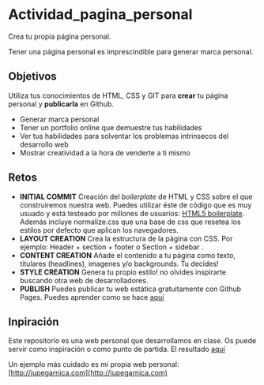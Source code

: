 # Actividad_pagina_personal

Crea tu propia página personal.

Tener una página personal es imprescindible para generar marca personal. 

## Objetivos

Utiliza tus conocimientos de HTML, CSS y GIT para **crear** tu página personal y **publicarla** en Github. 

- Generar marca personal
- Tener un portfolio online que demuestre tus habilidades
- Ver tus habilidades para solventar los problemas intrinsecos del desarrollo web
- Mostrar creatividad a la hora de venderte a ti mismo

## Retos

- **INITIAL COMMIT** Creación del *boilerplate* de HTML y CSS sobre el que construiremos nuestra web. Puedes utilizar éste de código que  es muy usuado y está testeado por millones de usuarios: [HTML5 boilerplate](https://github.com/h5bp/html5-boilerplate).  Además incluye normalize.css que una base de css que resetea los estilos por defecto que aplican los navegadores.
- **LAYOUT CREATION** Crea la estructura de la página con CSS.  Por ejemplo:  Header + section + footer o Section + sidebar .
- **CONTENT CREATION** Añade el contenido a tu página como texto, titulares (headlines), imagenes y/o backgrounds. Tu decides!
- **STYLE CREATION** Genera tu propio estilo! no olvides inspirarte buscando otra web de desarrolladores.
- **PUBLISH** Puedes publicar tu web estática gratuitamente con Github Pages.  Puedes aprender como se hace [aquí](https://help.github.com/articles/configuring-a-publishing-source-for-github-pages/)

## Inpiración

Este repositorio es una web personal que desarrollamos en clase. Os puede servir como inspiración o como punto de partida. El resultado [aquí](https://geekshubsacademy.github.io/Actividad-pagina-personal/)

Un ejemplo más cuidado es mi propia web personal: [http://jupegarnica.com](http://jupegarnica.com)


